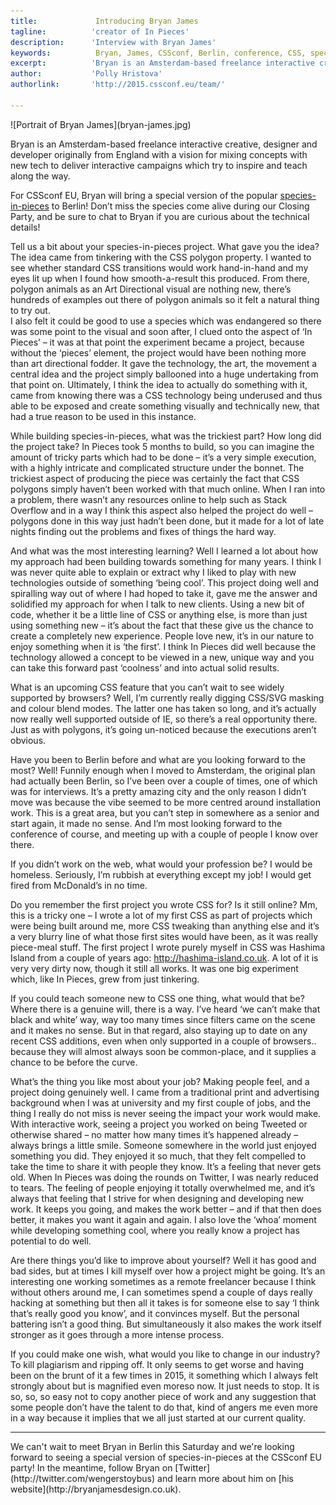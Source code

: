 ```yaml
---
title:             Introducing Bryan James
tagline:          'creator of In Pieces'
description:      'Interview with Bryan James'
keywords:          Bryan, James, CSSconf, Berlin, conference, CSS, species in pieces
excerpt:          'Bryan is an Amsterdam-based freelance interactive creative, designer and developer, originally from England, with a vision for mixing concepts with new tech to deliver interactive campaigns which try to inspire and teach along the way.'
author:           'Polly Hristova'
authorlink:       'http://2015.cssconf.eu/team/'

---
```


<div class="blog-img blog-img--center">
  ![Portrait of Bryan James](bryan-james.jpg)
</div>

Bryan is an Amsterdam-based freelance interactive creative, designer and developer originally from England with a vision for mixing concepts with new tech to deliver interactive campaigns which try to inspire and teach along the way.

For CSSconf EU, Bryan will bring a special version of the popular [species-in-pieces](http://www.species-in-pieces.com/) to Berlin! Don’t miss the species come alive during our Closing Party, and be sure to chat to Bryan if you are curious about the technical details!

<span class="strong-border">Tell us a bit about your species-in-pieces project. What gave you the idea?</span>
The idea came from tinkering with the CSS polygon property. I wanted to see whether standard CSS transitions would work hand-in-hand and my eyes lit up when I found how smooth-a-result this produced. From there, polygon animals as an Art Directional visual are nothing new, there’s hundreds of examples out there of polygon animals so it felt a natural thing to try out.   
I also felt it could be good to use a species which was endangered so there was some point to the visual and soon after, I clued onto the aspect of ‘In Pieces’ – it was at that point the experiment became a project, because without the ‘pieces’ element, the project would have been nothing more than art directional fodder. It gave the technology, the art, the movement a central idea and the project simply ballooned into a huge undertaking from that point on. Ultimately, I think the idea to actually do something with it, came from knowing there was a CSS technology being underused and thus able to be exposed and create something visually and technically new, that had a true reason to be used in this instance.

<span class="strong-border">While building species-in-pieces, what was the trickiest part? How long did the project take?</span>
In Pieces took 5 months to build, so you can imagine the amount of tricky parts which had to be done – it’s a very simple execution, with a highly intricate and complicated structure under the bonnet. The trickiest aspect of producing the piece was certainly the fact that CSS polygons simply haven’t been worked with that much online. When I ran into a problem, there wasn’t any resources online to help such as Stack Overflow and in a way I think this aspect also helped the project do well – polygons done in this way just hadn’t been done, but it made for a lot of late nights finding out the problems and fixes of things the hard way.

<span class="strong-border">And what was the most interesting learning?</span>
Well I learned a lot about how my approach had been building towards something for many years. I think I was never quite able to explain or extract why I liked to play with new technologies outside of something ‘being cool’. This project doing well and spiralling way out of where I had hoped to take it, gave me the answer and solidified my approach for when I talk to new clients. Using a new bit of code, whether it be a little line of CSS or anything else, is more than just using something new – it’s about the fact that these give us the chance to create a completely new experience. People love new, it’s in our nature to enjoy something when it is ‘the first’. I think In Pieces did well because the technology allowed a concept to be viewed in a new, unique way and you can take this forward past ‘coolness’ and into actual solid results.

<span class="strong-border">What is an upcoming CSS feature that you can’t wait to see widely supported by browsers?</span>
Well, I’m currently really digging CSS/SVG masking and colour blend modes. The latter one has taken so long, and it’s actually now really well supported outside of IE, so there’s a real opportunity there. Just as with polygons, it’s going un-noticed because the executions aren’t obvious.

<span class="strong-border">Have you been to Berlin before and what are you looking forward to the most?</span>
Well! Funnily enough when I moved to Amsterdam, the original plan had actually been Berlin, so I’ve been over a couple of times, one of which was for interviews. It’s a pretty amazing city and the only reason I didn’t move was because the vibe seemed to be more centred around installation work. This is a great area, but you can’t step in somewhere as a senior and start again, it made no sense. And I’m most looking forward to the conference of course, and meeting up with a couple of people I know over there.

<span class="strong-border">If you didn’t work on the web, what would your profession be?</span>
I would be homeless. Seriously, I’m rubbish at everything except my job! I would get fired from McDonald’s in no time.

<span class="strong-border">Do you remember the first project you wrote CSS for? Is it still online?</span>
Mm, this is a tricky one – I wrote a lot of my first CSS as part of projects which were being built around me, more CSS tweaking than anything else and it’s a very blurry line of what those first sites would have been, as it was really piece-meal stuff. The first project I wrote purely myself in CSS was Hashima Island from a couple of years ago: http://hashima-island.co.uk. A lot of it is very very dirty now, though it still all works. It was one big experiment which, like In Pieces, grew from just tinkering.

<span class="strong-border">If you could teach someone new to CSS one thing, what would that be?</span>
Where there is a genuine will, there is a way. I’ve heard ‘we can’t make that black and white’ way, way too many times since filters came on the scene and it makes no sense. But in that regard, also staying up to date on any recent CSS additions, even when only supported in a couple of browsers.. because they will almost always soon be common-place, and it supplies a chance to be before the curve.

<span class="strong-border">What’s the thing you like most about your job?</span>
Making people feel, and a project doing genuinely well. I came from a traditional print and advertising background when I was at university and my first couple of jobs, and the thing I really do not miss is never seeing the impact your work would make. With interactive work, seeing a project you worked on being Tweeted or otherwise shared – no matter how many times it’s happened already – always brings a little smile. Someone somewhere in the world just enjoyed something you did. They enjoyed it so much, that they felt compelled to take the time to share it with people they know. It’s a feeling that never gets old. When In Pieces was doing the rounds on Twitter, I was nearly reduced to tears. The feeling of people enjoying it totally overwhelmed me, and it’s always that feeling that I strive for when designing and developing new work. It keeps you going, and makes the work better – and if that then does better, it makes you want it again and again. I also love the ‘whoa’ moment while developing something cool, where you really know a project has potential to do well.

<span class="strong-border">Are there things you’d like to improve about yourself?</span>
Well it has good and bad sides, but at times I kill myself over how a project might be going. It’s an interesting one working sometimes as a remote freelancer because I think without others around me, I can sometimes spend a couple of days really hacking at something but then all it takes is for someone else to say ‘I think that’s really good you know’, and it convinces myself. But the personal battering isn’t a good thing. But simultaneously it also makes the work itself stronger as it goes through a more intense process.

<span class="strong-border">If you could make one wish, what would you like to change in our industry?</span>
To kill plagiarism and ripping off. It only seems to get worse and having been on the brunt of it a few times in 2015, it something which I always felt strongly about but is magnified even moreso now. It just needs to stop. It is so, so, so easy not to copy another piece of work and any suggestion that some people don’t have the talent to do that, kind of angers me even more in a way because it implies that we all just started at our current quality.
<hr>
We can't wait to meet Bryan in Berlin this Saturday and we're looking forward to seeing a special version of species-in-pieces at the CSSconf EU party! In the meantime, follow Bryan on [Twitter](http://twitter.com/wengerstoybus) and learn more about him on [his website](http://bryanjamesdesign.co.uk).
